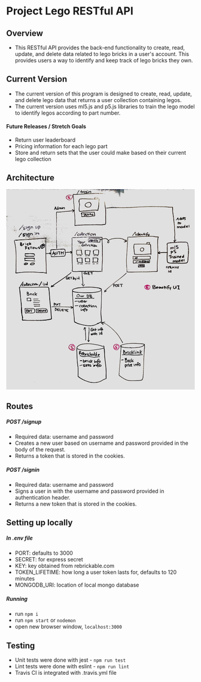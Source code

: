 # Project Lego RESTful API

## Overview
* This RESTful API provides the back-end functionality to create, read, update, and delete data related to lego bricks in a user's account. This provides users a way to identify and keep track of lego bricks they own. 

## Current Version
* The current version of this program is designed to create, read, update, and delete lego data that returns a user collection containing legos.
* The current version uses ml5.js and p5.js libraries to train the lego model to identify legos according to part number. 

#### Future Releases / Stretch Goals
* Return user leaderboard
* Pricing information for each lego part
* Store and return sets that the user could make based on their current lego collection

## Architecture
![UML Diagram](./project.jpg)

## Routes

##### POST /signup
* Required data: username and password
* Creates a new user based on username and password provided in the body of the request.
* Returns a token that is stored in the cookies.

##### POST /signin
* Required data: username and password
* Signs a user in with the username and password provided in authentication header.
* Returns a new token that is stored in the cookies.

## Setting up locally
##### In .env file
* PORT: defaults to 3000
* SECRET: for express secret
* KEY: key obtained from rebrickable.com
* TOKEN_LIFETIME: how long a user token lasts for, defaults to 120 minutes
* MONGODB_URI: location of local mongo database

##### Running
* run `npm i`
* run `npm start` or `nodemon`
* open new browser window, `localhost:3000`


## Testing
* Unit tests were done with jest -  `npm run test`
* Lint tests were done with eslint - `npm run lint`
* Travis CI is integrated with .travis.yml file